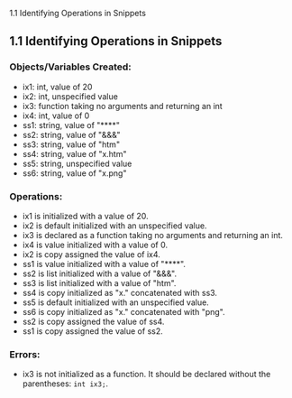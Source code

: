 1.1 Identifying Operations in Snippets

## 1.1 Identifying Operations in Snippets

### Objects/Variables Created:
- ix1: int, value of 20
- ix2: int, unspecified value
- ix3: function taking no arguments and returning an int
- ix4: int, value of 0
- ss1: string, value of "****"
- ss2: string, value of "&&&"
- ss3: string, value of "htm"
- ss4: string, value of "x.htm"
- ss5: string, unspecified value
- ss6: string, value of "x.png"

### Operations:
- ix1 is initialized with a value of 20.
- ix2 is default initialized with an unspecified value.
- ix3 is declared as a function taking no arguments and returning an int.
- ix4 is value initialized with a value of 0.
- ix2 is copy assigned the value of ix4.
- ss1 is value initialized with a value of "****".
- ss2 is list initialized with a value of "&&&".
- ss3 is list initialized with a value of "htm".
- ss4 is copy initialized as "x." concatenated with ss3.
- ss5 is default initialized with an unspecified value.
- ss6 is copy initialized as "x." concatenated with "png".
- ss2 is copy assigned the value of ss4.
- ss1 is copy assigned the value of ss2.

### Errors:
- ix3 is not initialized as a function. It should be declared without the parentheses: `int ix3;`.
